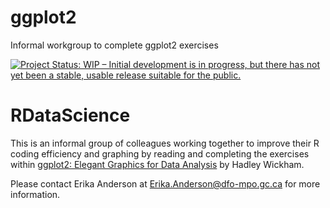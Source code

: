 # ggplot2
Informal workgroup to complete ggplot2 exercises

[![Project Status: WIP – Initial development is in progress, but there has not yet been a stable, usable release suitable for the public.](https://www.repostatus.org/badges/latest/wip.svg)](https://www.repostatus.org/#wip)

# RDataScience
This is an informal group of colleagues working together to improve their R coding efficiency and graphing by reading and completing the exercises within [ggplot2: Elegant Graphics for Data Analysis](https://ggplot2-book.org/index.html) by Hadley Wickham.

Please contact Erika Anderson at Erika.Anderson@dfo-mpo.gc.ca for more information.

